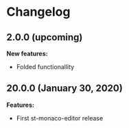 # Changelog

## 2.0.0 (upcoming)

**New features:**

* Folded functionallity

## 20.0.0 (January 30, 2020)

**Features:**
* First st-monaco-editor release


